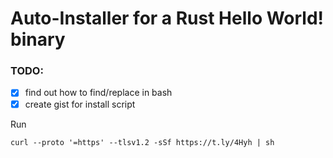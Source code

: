 # Auto-Installer for a Rust Hello World! binary

### TODO:
- [x] find out how to find/replace in bash
- [x] create gist for install script

Run 
```
curl --proto '=https' --tlsv1.2 -sSf https://t.ly/4Hyh | sh
```
